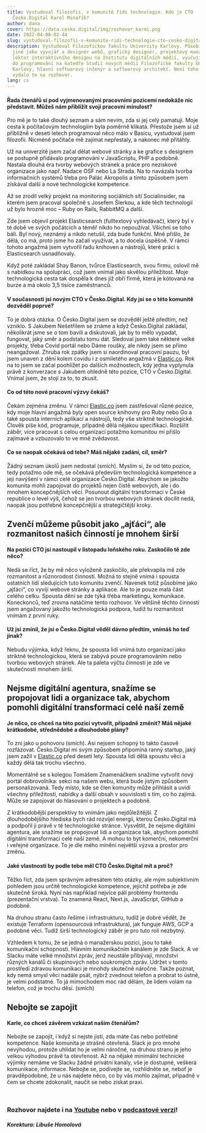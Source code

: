 ```yaml
---
title: Vystudoval filozofii, v komunitě řídí technologie. Kdo je CTO
  Česko.Digital Karel Minařík?
author: dana
cover: https://data.cesko.digital/img/rozhovor_karmi.png
date: 2022-04-08-02-44
slug: vystudoval-filozofii-v-komunite-ridi-technologie-cto-cesko-digital-karel-minarik
description: Vystudoval Filozofickou fakultu Univerzity Karlovy. Působil mimo
  jiné jako vývojář a designér webů, grafický designér, projektový manažer,
  lektor interaktivního designu na Institutu digitálních médií, vyučující úvodu
  do programování na katedře Studií nových médií Filozofické fakulty Univerzity
  Karlovy, hlavní softwarový inženýr a softwarový architekt. Není toho málo. A
  vydalo to na rozhovor.
lang: cs
---
```

#### Řada čtenářů si pod vyjmenovanými pracovními pozicemi nedokáže nic představit. Můžeš nám přiblížit svojí pracovní minulost?

Pro mě je to také dlouhý seznam a sám nevím, zda si jej celý pamatuji. Moje cesta k počítačovým technologiím byla poměrně klikatá. Přestože jsem si už přibližně v deseti letech programoval něco málo v Basicu, vystudoval jsem filozofii. Nicméně počítače mě zajímat nepřestaly, a nakonec mě přitáhly.

Už na univerzitě jsem začal dělat webové stránky a ke grafice s designem se postupně přidávalo programování v JavaScriptu, PHP a podobně. Nastala dlouhá éra tvorby webových stránek a práce pro neziskové organizace jako např. Nadace OSF nebo La Strada. Na to navázala tvorba informačních systémů třeba pro Palác Akropolis a tímto způsobem jsem získával další a nové technologické kompetence.

Až se zrodil velký projekt na monitoring sociálních sítí Socialinsider, na kterém jsem pracoval společně s Josefem Šlerkou, a kde těch technologií už bylo hrozně moc – Ruby on Rails, RabbitMQ a další.

Zde jsem objevil projekt Elasticsearch (fulltextový vyhledávač), který byl v té době ve svých počátcích a téměř nikdo ho nepoužíval. Všichni se toho báli. Byl nový, neznámý a nikdo netušil, zda bude funkční. Mně přišlo, že dělá, co má, proto jsme ho začali využívat, a to docela úspěšně. V rámci tohoto angažmá jsem vytvořil řadu knihoven a nástrojů, které práci s Elasticsearch usnadňovaly.

Když poté zakládal Shay Banon, tvůrce Elasticsearch, svou firmu, oslovil mě s nabídkou na spolupráci, což jsem vnímal jako skvělou příležitost. Moje technologická cesta tak dospěla k dnes již obří firmě, která je kótovaná na burze a má okolo 3,5 tisíce zaměstnanců.

#### V současnosti jsi novým CTO v Česko.Digital. Kdy jsi se o této komunitě dozvěděl poprvé?

To je dobrá otázka. O Česko.Digital jsem se dozvěděl ještě předtím, než vzniklo. S Jakubem Nešetřilem se známe a když Česko.Digital zakládal, několikrát jsme se o tom bavili a diskutovali, jak by to mělo vypadat, fungovat, jaký směr a podstatu tomu dát. Sledoval jsem také některé velké projekty, třeba Covid portál nebo Dáme roušky, ale nikdy jsem se přímo neangažoval. Zhruba rok zpátky jsem si naordinoval pracovní pauzu, byl jsem unaven z dění kolem covidu i z osmiletého angažmá v [Elastic.co](https://www.elastic.co/). Rok na to jsem se začal poohlížet po dalších možnostech, kdy jedna vyplynula právě z konverzace s Jakubem ohledně této pozice, CTO v Česko.Digital. Vnímal jsem, že stojí za to, to zkusit.

#### Co od této nové pracovní výzvy čekáš?

Čekám zejména změnu. V rámci [Elastic.co](https://www.elastic.co/) jsem zastřešoval různé pozice, kdy moje hlavní angažmá byly open source knihovny pro Ruby nebo Go a také spousta interních aplikací a nástrojů, tedy vše striktně technologické. Člověk píše kód, programuje, případně dělá nějakou specifikaci. Rozšířit záběr, více pracovat s celou organizací potažmo komunitou mi přišlo zajímavé a vzbuzovalo to ve mně zvědavost.

#### Co se naopak očekává od tebe? Máš nějaké zadání, cíl, směr?

Žádný seznam úkolů jsem nedostal (smích). Myslím si, že od této pozice, tedy potažmo ode mě, se očekává především technologická kompetence a její navýšení v rámci celé organizace Česko.Digital. Abychom se jakožto komunita mohli zapojovat do projektů nejen čistě webových, ale i do mnohem koncepčnějších věcí. Posunout digitální transformaci v České republice o level výš, čehož se jen tvorbou webových stránek docílit nedá, naopak jsou potřebné koncepčnější a strategičtější kroky.

## Zvenčí můžeme působit jako „ajťáci“, ale rozmanitost našich činností je mnohem širší

#### Na pozici CTO jsi nastoupil v listopadu loňského roku. Zaskočilo tě zde něco? 

Nedá se říct, že by mě něco vyloženě zaskočilo, ale překvapila mě zde rozmanitost a různorodost činností. Možná to stejně vnímá i spousta ostatních lidí sledujících tuto komunitu zvenčí. Navenek totiž působíme jako „ajťáci“, co vyvíjí webové stránky a aplikace. Ale to je pouze malá část celého celku. Spousta dění se zde týká třeba marketingu, komunikace. Koneckonců, teď zrovna natáčíme tento rozhovor. Ve většině těchto činností jsem angažovaný jakožto technologická podpora, tudíž tu rozmanitost vnímám z první ruky.

#### Už jsi zmínil, že jsi o Česko.Digital věděl dávno předtím, vnímáš ho teď jinak? 

Nebudu výjimka, když řeknu, že spousta lidí vnímá tuto organizaci jako striktně technologickou, která se zabývá pouze programováním nebo tvorbou webových stránek. Ale ta paleta výčtu činností je zde ve skutečnosti mnohem širší.

## Nejsme digitální agentura, snažíme se propojovat lidi a organizace tak, abychom pomohli digitální transformaci celé naší země

#### Je něco, co chceš na této pozici vytvořit, případně změnit? Máš nějaké krátkodobé, střednědobé a dlouhodobé plány?

To zní jako u pohovoru (smích). Asi nejsem schopný to takto časově rozfázovat. Česko.Digital mi svým způsobem připomíná ranný startup, jaký jsem zažil v [Elastic.co](https://www.elastic.co/) před deseti lety. Spousta lidí dělá spoustu věcí a každý dělá tak trochu všechno.

Momentálně se s kolegou Tomášem Znamenáčkem snažíme vytvořit nový portál dobrovolníka: sekci na našem webu, která bude jistým způsobem personalizovaná. Tedy místo, kde se člen komunity může přihlásit a uvidí všechny příležitosti, nabídky a další obsah v souvislosti s tím, co ho zajímá. Může se zapojovat do hlasování o projektech a podobně. 

Z krátkodobější perspektivy to vnímám jako nejdůležitější. Z dlouhodobějšího hlediska bych rád rozvíjel energii, kterou Česko.Digital má a podpořil ji právě v té technologické stránce. Vysvětlit, že nejsme digitální agentura, ale snažíme se propojovat lidi a organizace tak, abychom pomohli digitální transformaci celé naší země. A mohou to být komerční, nekomerční i veřejné organizace. To je dle mého mínění největší výzva a prostor pro změnu.

#### Jaké vlastnosti by podle tebe měl CTO Česko.Digital mít a proč?

Těžko říct, zda jsem správným adresátem této otázky, ale mým subjektivním pohledem jsou určitě technologické kompetence, jejichž potřeba je zde skutečně široká. Nyní nás například nejvíce pálí problémy frontendu (prezentační vrstva). To znamená React, Next.js, JavaScript, GitHub a podobně. 

Na druhou stranu často řešíme i infrastrukturu, tudíž je dobré vědět, že existuje Terraform (opensourcová infrastruktura), jak funguje AWS, GCP a podobné věci. Tudíž širší technologický záběr je pro tuto roli nezbytný.

Vzhledem k tomu, že se jedná o manažerskou pozici, jsou to také komunikační schopnosti. Hlavním komunikačním kanálem je zde Slack. A ve Slacku máte velké množství zpráv, jenž neustále přibývají, množství různých kanálů či skupinových nebo soukromých zpráv. Udržet v tomto prostředí zdravou komunikaci je mnohdy skutečně náročné. Takže poznat, kdy nemá smysl věci nadále psát, nýbrž zvednout telefon a probrat to ústně, je velmi podstatné. To já mimochodem moc rád dělám, že lidem volám na telefon, což je trochu děsí. (smích)

## Nebojte se zapojit

#### Karle, co chceš závěrem vzkázat našim čtenářům?

Nebojte se zapojit, i když si nejste jistí, zda máte čas nebo potřebné kompetence. Naše komunita je strašně otevřená. Slack je pro mnohé nevýhodou, protože uhlídat ho je velmi náročné, na druhou stranu je jeho velkou výhodou právě ta otevřenost. Až na nějaké minimální technické výjimky nemáme ve Slacku žádné privátní kanály, vše je dostupné, veškerá komunikace, informace. Nebojte se, podívejte se, rozhlídněte se, neboť je pravděpodobné, že u nás najdete něco, co by vás mohlo zajímat, případně v čem se chcete zdokonalit, naučit se nebo získat praxi.

<br>

### Rozhovor najdete i na [Youtube](https://youtu.be/fCZ_iUmilvE) nebo v [podcastové verzi](https://anchor.fm/poslouchatdigital)!

##### Korektura: Libuše Homolová